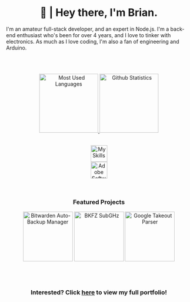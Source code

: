 <h1 align="center">👋 | Hey there, I'm Brian.</h1>
I'm an amateur full-stack developer, and an expert in Node.js. I'm a back-end enthusiast who's been for over 4 years, and I love to tinker with electronics. As much as I love coding, I'm also a fan of engineering and Arduino.

<br><br>
<div align="center">
  <a href="https://github.com/BrianWalczak?tab=repositories"><img alt="Most Used Languages" src="https://github-readme-stats.vercel.app/api/top-langs/?username=BrianWalczak&layout=compact&theme=dark&border_radius=11" height=160 />
  <img alt="Github Statistics" src="https://github-readme-stats.vercel.app/api/?username=BrianWalczak&theme=dark&show_icons=true&border_radius=11&show_icons=true&rank_icon=github" height=160 /></a>

  <br><a href="https://brianw.zip">
    <img alt="My Skills" src="https://skillicons.dev/icons?i=discord,js,html,css,nodejs,py,arduino,bash,vscode,docker,blender,cloudflare" height=45 /><br>
    <img alt="Adobe Software" src="https://skillicons.dev/icons?i=ai,ps,pr" height=45 />
  </a>
</div>

<br>

<div align="center">
  <h3>Featured Projects</h3>
  
  <a href="https://github.com/BrianWalczak/Bitwarden-Auto-Backup-Manager"><img alt="Bitwarden Auto-Backup Manager" src="https://github-readme-stats.vercel.app/api/pin/?username=BrianWalczak&repo=Bitwarden-Auto-Backup-Manager" height=135 /></a>
  <a href="https://github.com/BrianWalczak/BKFZ-SubGHz"><img alt="BKFZ SubGHz" src="https://github-readme-stats.vercel.app/api/pin/?username=BrianWalczak&repo=BKFZ-SubGHz" height=135 /></a>
  <a href="https://github.com/BrianWalczak/GoogleTakeoutParser"><img alt="Google Takeout Parser" src="https://github-readme-stats.vercel.app/api/pin/?username=BrianWalczak&repo=GoogleTakeoutParser" height=135 /></a>
</div>

<br><br><h3 align="center">Interested? Click <a href="https://brianw.zip">here</a> to view my full portfolio!</h3>
